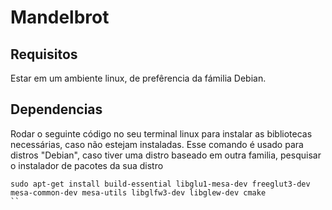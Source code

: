 # Mandelbrot

## Requisitos
Estar em um ambiente linux, de prefêrencia da fámilia Debian.

## Dependencias
Rodar o seguinte código no seu terminal linux para instalar as bibliotecas necessárias, caso não estejam instaladas.
Esse comando é usado para distros "Debian", caso tiver uma distro baseado em outra familia, pesquisar o instalador de pacotes da sua distro
```shell
sudo apt-get install build-essential libglu1-mesa-dev freeglut3-dev mesa-common-dev mesa-utils libglfw3-dev libglew-dev cmake
``